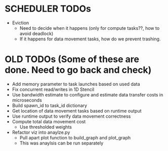 
# SCHEDULER TODOs

- Eviction
    - Need to decide when it happens (only for compute tasks??, how to avoid
      deadlock)
    - If it happens for data movement tasks, how do we prevent trashing.



# OLD TODOs (Some of these are done. Need to go back and check)
- Add memory parameter to task launches based on used data
- Fix concurrent read/writes in 1D Stencil
- Use bandwidth estimate to configure and estimate data transfer costs in microseconds
- Build spawn_id to task_id dictionary
- Get location of data movement tasks based on runtime output
- Use runtime output to verify data movement correctness
- Compute total data movement cost
  - Use thresholded weights
- Refactor viz into anaylze.py
   - Pull apart plot function to build_graph and plot_graph
   - This was anaylsis can be run separately


